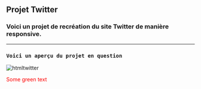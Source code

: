 ## Projet Twitter

### Voici un projet de recréation du site Twitter de manière responsive.
----------------------------------------------------------------------------
### `Voici un aperçu du projet en question`

![htmltwitter](https://user-images.githubusercontent.com/91453935/142668817-38656714-a0f0-4a03-b1d0-8ac29a07a67f.png)

<p style="color: red"> Some green text </p>

